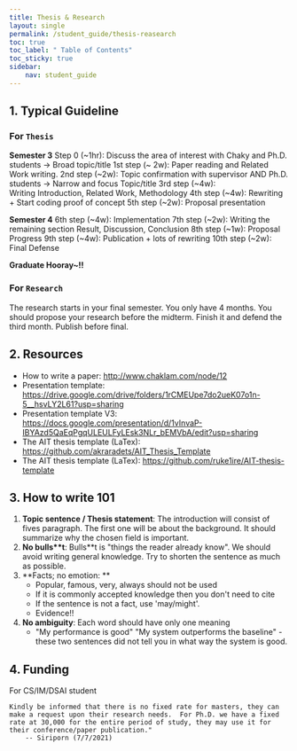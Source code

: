 ```yaml
---
title: Thesis & Research
layout: single
permalink: /student_guide/thesis-reasearch
toc: true
toc_label: " Table of Contents"
toc_sticky: true
sidebar:
    nav: student_guide
---
```


## 1. Typical Guideline 

### For `Thesis`

**Semester 3**
Step 0 (~1hr): Discuss the area of interest with Chaky and Ph.D. students -> Broad topic/title
1st step (~ 2w): Paper reading and Related Work writing.
2nd step (~2w): Topic confirmation with supervisor AND Ph.D. students -> Narrow and focus Topic/title
3rd step (~4w): Writing Introduction, Related Work, Methodology
4th step (~4w): Rewriting + Start coding proof of concept
5th step (~2w): Proposal presentation

**Semester 4**
6th step (~4w): Implementation
7th step (~2w): Writing the remaining section Result, Discussion, Conclusion
8th step (~1w): Proposal Progress
9th step (~4w): Publication + lots of rewriting
10th step (~2w): Final Defense

**Graduate Hooray~!!**

### For `Research`

The research starts in your final semester. You only have 4 months.
You should propose your research before the midterm.
Finish it and defend the third month.
Publish before final.

## 2. Resources
- How to write a paper: <http://www.chaklam.com/node/12>
- Presentation template: <https://drive.google.com/drive/folders/1rCMEUpe7do2ueK07o1n-5__hsvLY2L61?usp=sharing>
- Presentation template V3: <https://docs.google.com/presentation/d/1vInvaP-IBYAzd5QaEqPgqULEULFyLEsk3NLr_bEMVbA/edit?usp=sharing>
- The AIT thesis template (LaTex): <https://github.com/akraradets/AIT_Thesis_Template>
- The AIT thesis template (LaTex): <https://github.com/ruke1ire/AIT-thesis-template>

## 3. How to write 101
1. **Topic sentence / Thesis statement**: The introduction will consist of fives paragraph. The first one will be about the background. It should summarize why the chosen field is important.
2. **No bulls\*\*t**: Bulls\*\*t is "things the reader already know". We should avoid writing general knowledge. Try to shorten the sentence as much as possible.
3. **Facts; no emotion: **
    - Popular, famous, very, always should not be used
    - If it is commonly accepted knowledge then you don't need to cite
    - If the sentence is not a fact, use 'may/might'.
    - Evidence!!
4. **No ambiguity**: Each word should have only one meaning
    - "My performance is good" "My system outperforms the baseline" - these two sentences did not tell you in what way the system is good.

## 4. Funding

For CS/IM/DSAI student

```
Kindly be informed that there is no fixed rate for masters, they can make a request upon their research needs.  For Ph.D. we have a fixed rate at 30,000 for the entire period of study, they may use it for their conference/paper publication." 
	-- Siriporn (7/7/2021)
```